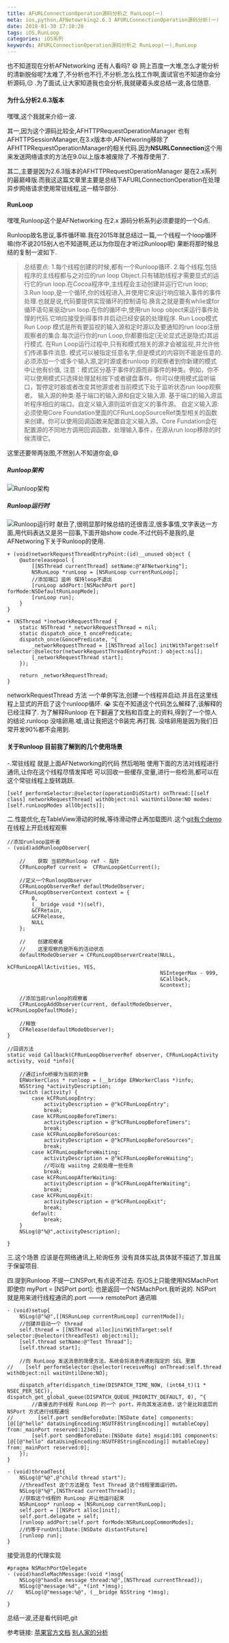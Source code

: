```yaml
---
title: AFURLConnectionOperation源码分析之 RunLoop(一)
meta: ios,python,AFNetowrking2.6.3 AFURLConnectionOperation源码分析(一)
date: 2018-01-30 17:10:28
tags: iOS,RunLoop
categories: iOS系列
keywords: AFURLConnectionOperation源码分析之 RunLoop(一),RunLoop
---
```


也不知道现在分析AFNetworking 还有人看吗? 😄 网上百度一大堆,怎么才能分析的清新脱俗呢?太难了,不分析也不行,不分析,怎么找工作啊,面试官也不知道你会分析源码,😔 .为了面试,让大家知道我也会分析,我就硬着头皮总结一波,各位随意.

#### 为什么分析2.6.3版本
嘿嘿,这个我就来介绍一波.

其一,因为这个源码比较全,AFHTTPRequestOperationManager 也有 AFHTTPSessionManager,在3.x版本中,AFNetworing移除了AFHTTPRequestOperationManager的相关代码.因为**NSURLConnection**这个用来发送网络请求的方法在9.0以上版本被废除了.不推荐使用了.

其二,主要是因为2.6.3版本的AFHTTPRequestOperationManager 是在2.x系列的最巅峰版.而我这这篇文章里主要是总结下AFURLConnectionOperation在处理异步网络请求使用常驻线程,这一精华部分.

#### RunLoop
嘿嘿,Runloop这个是AFNetworking 在2.x 源码分析系列必须要提的一个G点.

Runloop故名思议,事件循环嘛.我在2015年就总结过一篇,一个线程一个loop循环嘛(你不说2015别人也不知道啊,还以为你现在才听过Runloop呢)
果断将那时候总结的复制一波如下.
>总结要点:
1.每个线程创建的时候,都有一个Runloop循环.
2.每个线程,包括程序的主线程都与之对应的run loop Object.只有辅助线程才需要显式的运行它的run loop.在Cocoa程序中,主线程会主动创建并运行它run loop;
3.Run loop,是一个循环,你的线程进入,并使用它来运行响应输入事件的事件处理.也就是说,代码要提供实现循环的控制语句.换言之就是要有whlie或for循环语句来驱动run loop.在你的循环中,使用run loop object来运行事件处理的代码.它响应接受到得事件并启动已经安装的处理程序.
Run Loop模式
Run Loop 模式是所有要监视的输入源和定时源以及要通知的run loop注册观察者的集合.每次运行你的run Loop,你都要指定(无论显式还是隐式)其运行模式.
在Run Loop运行过程中,只有和模式相关的源才会被监视,并允许他们传递事件消息.
模式可以被指定任意名字,但是模式的内容则不能是任意的.必须添加一个或多个输入源,定时源或者runloop 的观察者到你新建的模式中让他有价值,
注意：模式区分基于事件的源而非事件的种类。例如，你不可以使用模式只选择处理鼠标按下或者键盘事件。你可以使用模式监听端口，暂停定时器或者改变其他源或者当前模式下处于监听状态run loop观察者。
输入源的种类:基于端口的输入源和自定义输入源.
基于端口的输入源监听程序相应的端口。自定义输入源则监听自定义的事件源。
自定义输入源:必须使用Core Foundation里面的CFRunLoopSourceRef类型相关的函数来创建。你可以使用回调函数来配置自定义输入源。Core Fundation会在配置源的不同地方调用回调函数，处理输入事件，在源从run loop移除的时候清理它。

这里还要带两张图,不然别人不知道你会,😄
##### Runloop架构
![Runloop架构](https://images0.cnblogs.com/blog2015/317650/201506/171000560455268.png)
##### Runloop运行时
![Runloop运行时](https://images0.cnblogs.com/blog2015/317650/201506/171000054355761.png)
献丑了,很明显那时候总结的还很青涩,很多事情,文字表达一方面,用代码表达又是另一回事,下面开始show code.不过代码不是我的,是AFNetworing下关于Runloop的使用.

```code
+ (void)networkRequestThreadEntryPoint:(id)__unused object {
    @autoreleasepool {
        [[NSThread currentThread] setName:@"AFNetworking"];
        NSRunLoop *runLoop = [NSRunLoop currentRunLoop];
        //添加端口 监听 保持loop不退出
        [runLoop addPort:[NSMachPort port] forMode:NSDefaultRunLoopMode];
        [runLoop run];
    }
}

+ (NSThread *)networkRequestThread {
    static NSThread *_networkRequestThread = nil;
    static dispatch_once_t oncePredicate;
    dispatch_once(&oncePredicate, ^{
        _networkRequestThread = [[NSThread alloc] initWithTarget:self selector:@selector(networkRequestThreadEntryPoint:) object:nil];
        [_networkRequestThread start];
    });
    
    return _networkRequestThread;
}
```
networkRequestThread 方法 一个单例写法,创建一个线程并启动.并且在这里线程上显式的开启了这个runloop循环.
😭 实在不知道这个代码怎么解释了,该解释的已经注释了.
为了解释Runloop 在下翻遍了文档和百度上的资料,得到了一个惊人的结论.runloop 没啥卵用.嘘,请让我把这个B装完.再打我.
没啥卵用是因为我们日常开发90%都不会用到.

#### 关于Runloop 目前我了解到的几个使用场景
-.常驻线程  就是上面AFNetworking的代码 然后啪啪 使用下面的方法对线程进行通讯,让你在这个线程尽情发挥吧 
可以回收一些缓存,变量,进行一些检测,都可以在这个常驻线程上旋转跳跃.
``` code
[self performSelector:@selector(operationDidStart) onThread:[[self class] networkRequestThread] withObject:nil waitUntilDone:NO modes:[self.runLoopModes allObjects]];
```

二.性能优化,在TableView滑动的时候,等待滑动停止再加载图片.这个[git有个demo](https://github.com/ocswor/RunloopDemo)
在线程上开启线程观察
```code
//添加runloop监听者
- (void)addRunloopObserver{
    
    //    获取 当前的Runloop ref - 指针
    CFRunLoopRef current =  CFRunLoopGetCurrent();
    
    //定义一个RunloopObserver
    CFRunLoopObserverRef defaultModeObserver;
    CFRunLoopObserverContext context = {
        0,
        (__bridge void *)(self),
        &CFRetain,
        &CFRelease,
        NULL
    };
    
    //    创建观察者
    //    这里观察的是所有的活动状态
    defaultModeObserver = CFRunLoopObserverCreate(NULL,
                                                  kCFRunLoopAllActivities, YES,
                                                  NSIntegerMax - 999,
                                                  &Callback,
                                                  &context);
    
    //添加当前runloop的观察着
    CFRunLoopAddObserver(current, defaultModeObserver, kCFRunLoopDefaultMode);
    
    //释放
    CFRelease(defaultModeObserver);
}
```

```code
//回调方法
static void Callback(CFRunLoopObserverRef observer, CFRunLoopActivity activity, void *info){
    
    //通过info桥接为当前的对象
    ERWorkerClass * runloop = (__bridge ERWorkerClass *)info;
    NSString *activityDescription;
    switch (activity) {
        case kCFRunLoopEntry:
            activityDescription = @"kCFRunLoopEntry";
            break;
        case kCFRunLoopBeforeTimers:
            activityDescription = @"kCFRunLoopBeforeTimers";
            break;
        case kCFRunLoopBeforeSources:
            activityDescription = @"kCFRunLoopBeforeSources";
            break;
        case kCFRunLoopBeforeWaiting:
            activityDescription = @"kCFRunLoopBeforeWaiting";
            //可以在 waiitng 之前处理一些任务
            break;
        case kCFRunLoopAfterWaiting:
            activityDescription = @"kCFRunLoopAfterWaiting";
            break;
        case kCFRunLoopExit:
            activityDescription = @"kCFRunLoopExit";
            break;
        default:
            break;
    }
    NSLog(@"%@",activityDescription);
 
}
```
三.这个场景 应该是在网络通讯上,轮询任务 没有具体实战,具体就不描述了,暂且属于保留项目.

四.提到Runloop 不提一口NSPort,有点说不过去. 在iOS上只能使用NSMachPort  即使你 myPort = [NSPort port]; 也是返回一个NSMachPort.我听说的.
NSPort 就是用来进行线程通讯的.port ---> remotePort 通讯嘛
```code
- (void)setup{
    NSLog(@"%@",[[NSRunLoop currentRunLoop] currentMode]);
    //创建并启动一个 thread
    self.thread = [[NSThread alloc]initWithTarget:self selector:@selector(threadTest) object:nil];
    [self.thread setName:@"Test Thread"];
    [self.thread start];
    
    //向 RunLoop 发送消息的简便方法，系统会将消息传递到指定的 SEL 里面
//    [self performSelector:@selector(receiveMsg) onThread:self.thread withObject:nil waitUntilDone:NO];
    
    dispatch_after(dispatch_time(DISPATCH_TIME_NOW, (int64_t)(1 * NSEC_PER_SEC)), dispatch_get_global_queue(DISPATCH_QUEUE_PRIORITY_DEFAULT, 0), ^{
        //直接去的子线程 RunLoop 的一个 port，并向其发送消息，这个是比较底层的 NSPort 方式进行线程通信
//        [self.port sendBeforeDate:[NSDate date] components:[@[[@"hello" dataUsingEncoding:NSUTF8StringEncoding]] mutableCopy] from:_mainPort reserved:12345];
        [self.port sendBeforeDate:[NSDate date] msgid:101 components:[@[[@"hello" dataUsingEncoding:NSUTF8StringEncoding]] mutableCopy] from:_mainPort reserved:0];
    });
}
```

```code
- (void)threadTest{
    NSLog(@"%@",@"child thread start");
    //threadTest 这个方法是在 Test Thread 这个线程里面运行的。
    NSLog(@"%@",[NSThread currentThread]);
    //获取这个线程的 RunLoop 并让他运行起来
    NSRunLoop* runloop = [NSRunLoop currentRunLoop];
    self.port = [[NSPort alloc]init];
    self.port.delegate = self;
    [runloop addPort:self.port forMode:NSRunLoopCommonModes];
    //约等于runUntilDate:[NSDate distantFuture]
    [runloop run];
}

```

接受消息的代理实现
```code
#pragma NSMachPortDelegate
- (void)handleMachMessage:(void *)msg{
    NSLog(@"handle message thread:%@",[NSThread currentThread]);
    NSLog(@"message:%d", *(int *)msg);
//    NSLog(@"message:%@", (__bridge NSString *)msg);
  
}
```

总结一波,还是看代码吧,git

参考链接:
[苹果官方文档](https://developer.apple.com/library/content/documentation/Cocoa/Conceptual/Multithreading/RunLoopManagement/RunLoopManagement.html#//apple_ref/doc/uid/10000057i-CH16-SW7)
[别人家的分析](http://www.cnblogs.com/zy1987/p/4582466.html)
